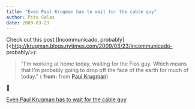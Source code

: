 ```yaml
---
title: "Even Paul Krugman has to wait for the cable guy"
author: Pito Salas
date: 2009-03-23
---
```




Check out this post [Incommunicado,
probably](<http://krugman.blogs.nytimes.com/2009/03/23/incommunicado-
probably/>):

> "I'm working at home today, waiting for the Fios guy. Which means that I'm
> probably going to drop off the face of the earth for much of today." (
> **from:** from [Paul Krugman](<http://krugman.blogs.nytimes.com/feed/>))

🙂


[Even Paul Krugman has to wait for the cable guy](None)
